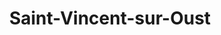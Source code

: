 ---
title: Saint-Vincent-sur-Oust
url: /saint-vincent-sur-oust/
latitude: 47.701
longitude: -2.148
---